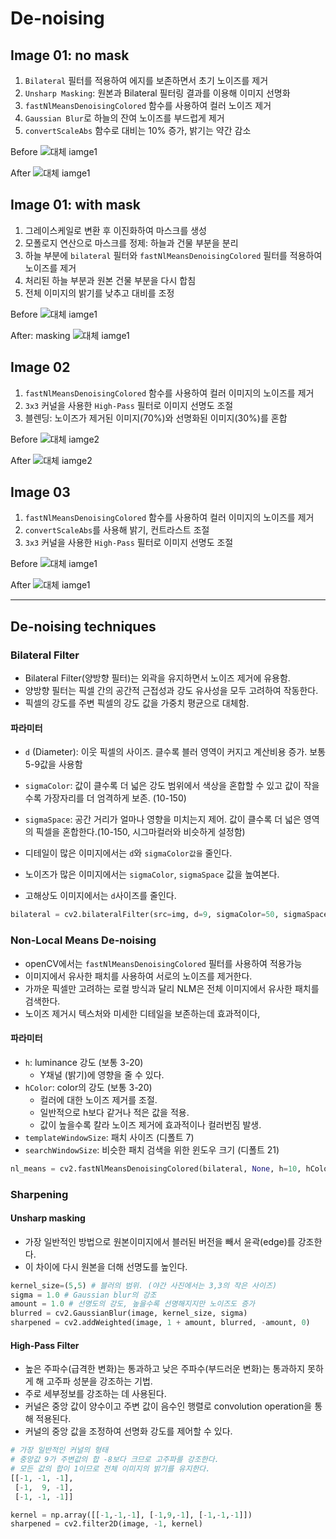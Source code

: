# De-noising

## Image 01: no mask

1. `Bilateral` 필터를 적용하여 에지를 보존하면서 초기 노이즈를 제거
2. `Unsharp Masking`: 원본과 Bilateral 필터링 결과를 이용해 이미지 선명화
3. `fastNlMeansDenoisingColored` 함수를 사용하여 컬러 노이즈 제거
4. `Gaussian Blur`로 하늘의 잔여 노이즈를 부드럽게 제거
5. `convertScaleAbs` 함수로 대비는 10% 증가, 밝기는 약간 감소

Before
![대체 iamge1](/denoising/img/01.png)

After
![대체 iamge1](/denoising/img/result_nomask_01.png)

## Image 01: with mask

1. 그레이스케일로 변환 후 이진화하여 마스크를 생성
2. 모폴로지 연산으로 마스크를 정제: 하늘과 건물 부분을 분리
3. 하늘 부분에 `bilateral` 필터와 `fastNlMeansDenoisingColored` 필터를 적용하여 노이즈를 제거
4. 처리된 하늘 부분과 원본 건물 부분을 다시 합침
5. 전체 이미지의 밝기를 낮추고 대비를 조정

Before
![대체 iamge1](/denoising/img/01.png)

After: masking
![대체 iamge1](/denoising/img/result_01.png)

## Image 02

1. `fastNlMeansDenoisingColored` 함수를 사용하여 컬러 이미지의 노이즈를 제거
2. `3x3` 커널을 사용한 `High-Pass` 필터로 이미지 선명도 조절
3. 블렌딩: 노이즈가 제거된 이미지(70%)와 선명화된 이미지(30%)를 혼합

Before
![대체 iamge2](/denoising/img/03.png)

After
![대체 iamge2](/denoising/img/result_02.png)

## Image 03

1. `fastNlMeansDenoisingColored` 함수를 사용하여 컬러 이미지의 노이즈를 제거
2. `convertScaleAbs`를 사용해 밝기, 컨트라스트 조절
3. `3x3` 커널을 사용한 `High-Pass` 필터로 이미지 선명도 조절

Before
![대체 iamge1](/denoising/img/05.png)

After
![대체 iamge1](/denoising/img/result_03.png)

---

## De-noising techniques

### Bilateral Filter

- Bilateral Filter(양방향 필터)는 외곽을 유지하면서 노이즈 제거에 유용함.
- 양방향 필터는 픽셀 간의 공간적 근접성과 강도 유사성을 모두 고려하여 작동한다.
- 픽셀의 강도를 주변 픽셀의 강도 값을 가중치 평균으로 대체함.

#### 파라미터

- `d` (Diameter): 이웃 픽셀의 사이즈. 클수록 블러 영역이 커지고 계산비용 증가. 보통 5-9값을 사용함
- `sigmaColor`: 값이 클수록 더 넓은 강도 범위에서 색상을 혼합할 수 있고 값이 작을수록 가장자리를 더 엄격하게 보존. (10-150)
- `sigmaSpace`: 공간 거리가 얼마나 영향을 미치는지 제어. 값이 클수록 더 넓은 영역의 픽셀을 혼합한다.(10-150, 시그마컬러와 비슷하게 설정함)

- 디테일이 많은 이미지에서는 `d`와 `sigmaColor값을` 줄인다.
- 노이즈가 많은 이미지에서는 `sigmaColor`, `sigmaSpace` 값을 높여본다.
- 고해상도 이미지에서는 `d`사이즈를 줄인다.

```python
bilateral = cv2.bilateralFilter(src=img, d=9, sigmaColor=50, sigmaSpace=30)
```

### Non-Local Means De-noising

- openCV에서는 `fastNlMeansDenoisingColored` 필터를 사용하여 적용가능
- 이미지에서 유사한 패치를 사용하여 서로의 노이즈를 제거한다.
- 가까운 픽셀만 고려하는 로컬 방식과 달리 NLM은 전체 이미지에서 유사한 패치를 검색한다.
- 노이즈 제거시 텍스처와 미세한 디테일을 보존하는데 효과적이다,

#### 파라미터

- `h`: luminance 강도 (보통 3-20)
  - Y채널 (밝기)에 영향을 줄 수 있다.
- `hColor`: color의 강도 (보통 3-20)
  - 컬러에 대한 노이즈 제거를 조절.
  - 일반적으로 h보다 같거나 적은 값을 적용.
  - 값이 높을수록 칼라 노이즈 제거에 효과적이나 컬러번짐 발생.
- `templateWindowSize`: 패치 사이즈 (디폴트 7)
- `searchWindowSize`: 비슷한 패치 검색을 위한 윈도우 크기 (디폴트 21)
  
```python
nl_means = cv2.fastNlMeansDenoisingColored(bilateral, None, h=10, hColor=10)
```

### Sharpening

#### Unsharp masking

- 가장 일반적인 방법으로 원본이미지에서 블러된 버전을 빼서 윤곽(edge)를 강조한다.
- 이 차이에 다시 원본을 더해 선명도를 높인다.

```python
kernel_size=(5,5) # 블러의 범위. (야간 사진에서는 3,3의 작은 사이즈)
sigma = 1.0 # Gaussian blur의 강조
amount = 1.0 # 선명도의 강도, 높을수록 선명해지지만 노이즈도 증가
blurred = cv2.GaussianBlur(image, kernel_size, sigma)
sharpened = cv2.addWeighted(image, 1 + amount, blurred, -amount, 0)
```

#### High-Pass Filter

- 높은 주파수(급격한 변화)는 통과하고 낮은 주파수(부드러운 변화)는 통과하지 못하게 해 고주파 성분을 강조하는 기법.
- 주로 세부정보를 강조하는 데 사용된다.
- 커널은 중앙 값이 양수이고 주변 값이 음수인 행렬로 convolution operation을 통해 적용된다.
- 커널의 중앙 값을 조정하여 선명화 강도를 제어할 수 있다.

```python
# 가장 일반적인 커널의 형태
# 중앙값 9가 주변값의 합 -8보다 크므로 고주파를 강조한다.
# 모든 값의 합이 1이므로 전체 이미지의 밝기를 유지한다.
[[-1, -1, -1],
 [-1,  9, -1],
 [-1, -1, -1]]
```

```python
kernel = np.array([[-1,-1,-1], [-1,9,-1], [-1,-1,-1]])
sharpened = cv2.filter2D(image, -1, kernel)
```
